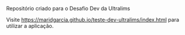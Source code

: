 Repositório criado para o Desafio Dev da Ultralims

Visite https://maridgarcia.github.io/teste-dev-ultralims/index.html para utilizar a aplicação.
